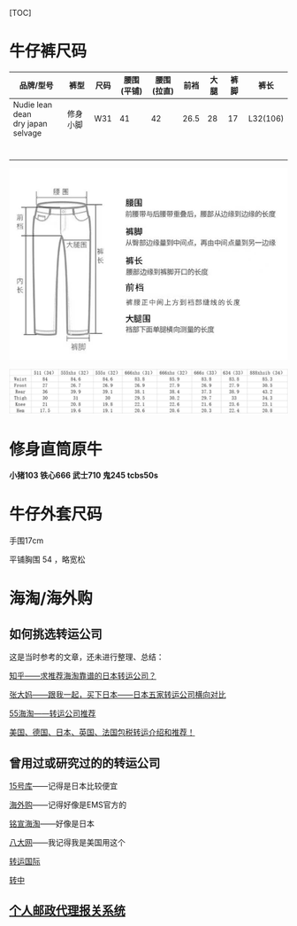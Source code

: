 [TOC]



# 牛仔裤尺码

| 品牌/型号                               | 裤型     | 尺码 | 腰围(平铺) | 腰围(拉直) | 前裆 | 大腿 | 裤脚 | 裤长     |
| --------------------------------------- | -------- | ---- | ---------- | ---------- | ---- | ---- | ---- | -------- |
| Nudie lean dean <br />dry japan selvage | 修身小脚 | W31  | 41         | 42         | 26.5 | 28   | 17   | L32(106) |
|                                         |          |      |            |            |      |      |      |          |
|                                         |          |      |            |            |      |      |      |          |
|                                         |          |      |            |            |      |      |      |          |
|                                         |          |      |            |            |      |      |      |          |
|                                         |          |      |            |            |      |      |      |          |
|                                         |          |      |            |            |      |      |      |          |
|                                         |          |      |            |            |      |      |      |          |

![jeans1](https://github.com/lission/markdownPics/blob/main/jeans/%E7%89%9B%E4%BB%94%E8%A3%A4%E5%90%84%E9%83%A8%E4%BD%8D%E5%B0%BA%E7%A0%81%E8%AF%B4%E6%98%8E.jpg?raw=true)

![参考](https://github.com/lission/markdownPics/blob/main/jeans/%E8%B4%B4%E5%90%A7%E5%B0%BA%E7%A0%81%E8%AF%B4%E6%98%8E.jpg?raw=true)



# 修身直筒原牛

**小猪103 铁心666 武士710 鬼245 tcbs50s**



# 牛仔外套尺码

手围17cm

平铺胸围 54 ，略宽松



# 海淘/海外购

## 如何挑选转运公司

这是当时参考的文章，还未进行整理、总结：

[知乎——求推荐海淘靠谱的日本转运公司？](https://www.zhihu.com/question/29175876)

[张大妈——跟我一起，买下日本——日本五家转运公司横向对比](https://post.smzdm.com/p/azwpng75/)

[55海淘——转运公司推荐](https://www.55haitao.com/shipping/)

[美国、德国、日本、英国、法国包税转运介绍和推荐！](https://www.haitaolab.com/?p=24265)

## 曾用过或研究过的的转运公司

[15号库](http://www.15haoku.com/xamember/)——记得是日本比较便宜

[海外购](https://buy.ems.com.cn/user/login.html?redirect=https%3A%2F%2Fbuy.ems.com.cn%2Fuser%2Fclaim%2Findex)——记得好像是EMS官方的

[铭宣海淘](https://www.mxhaitao.com/web/profile/login)——好像是日本

[八大网](http://www.8dexpress.com/)——我记得我是美国用这个

[转运国际](http://www.zygjex.com/)

[转中](https://www.uszcn.com/price)

## [个人邮政代理报关系统](http://int.ems.com.cn/mailtax/login/login_myMailTaxPage.html)